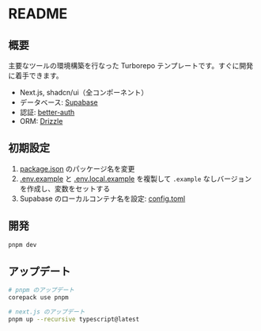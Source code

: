 # README

## 概要

主要なツールの環境構築を行なった Turborepo テンプレートです。すぐに開発に着手できます。

- Next.js, shadcn/ui（全コンポーネント）
- データベース: [Supabase](https://supabase.com/docs/guides/local-development?queryGroups=package-manager&package-manager=pnpm)
- 認証: [better-auth](https://www.better-auth.com/docs/introduction)
- ORM: [Drizzle](https://orm.drizzle.team/docs/get-started/supabase-new)

## 初期設定

1. [package.json](./package.json) のパッケージ名を変更
2. [.env.example](./packages/db/.env.example) と [.env.local.example](./apps/web/.env.local.example) を複製して `.example` なしバージョンを作成し、変数をセットする
3. Supabase のローカルコンテナ名を設定: [config.toml](./tooling/supabase/config.toml)

## 開発

```sh
pnpm dev
```

## アップデート

```sh
# pnpm のアップデート
corepack use pnpm

# next.js のアップデート
pnpm up --recursive typescript@latest
```
